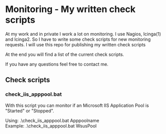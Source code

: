 # Monitoring - My written check scripts
At my work and in private I work a lot on monitoring. 
I use Nagios, Icinga(1) and Icinga2. So I have to write some check scripts for new monitoring requests.
I will use this repo for publishing my written check scripts

At the end you will find a list of the current check scripts.

If you have any questions feel free to contact me.

## Check scripts
### check_iis_apppool.bat
With this script you can monitor if an Microsoft IIS Application Pool is "Started" or "Stopped".

Using: .\check_iis_apppool.bat Apppoolname <br>
Example: .\check_iis_apppool.bat WsusPool

